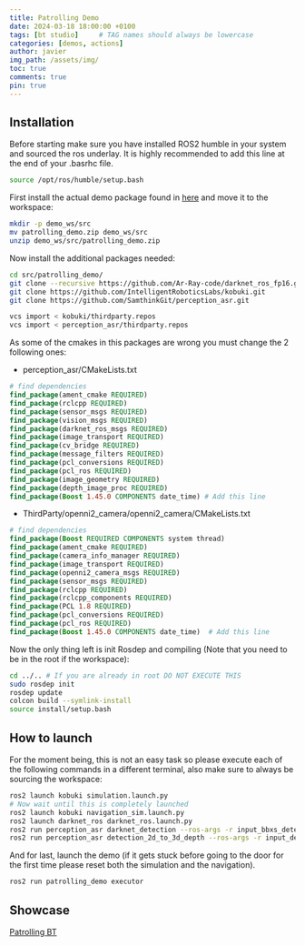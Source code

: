 ```yaml
---
title: Patrolling Demo
date: 2024-03-18 18:00:00 +0100
tags: [bt studio]     # TAG names should always be lowercase
categories: [demos, actions]
author: javier
img_path: /assets/img/
toc: true
comments: true
pin: true
---
```


## Installation

Before starting make sure you have installed ROS2 humble in your system and sourced the ros underlay. It is highly recommended to add this line at the end of your .basrhc file.

```bash
source /opt/ros/humble/setup.bash
```

First install the actual demo package found in [here](https://github.com/RoboticsLabURJC/2024-tfg-javier-izquierdo/demo/patrolling_demo.zip) and move it to the workspace:

```bash
mkdir -p demo_ws/src
mv patrolling_demo.zip demo_ws/src
unzip demo_ws/src/patrolling_demo.zip
```

Now install the additional packages needed:

```bash
cd src/patrolling_demo/
git clone --recursive https://github.com/Ar-Ray-code/darknet_ros_fp16.git
git clone https://github.com/IntelligentRoboticsLabs/kobuki.git
git clone https://github.com/SamthinkGit/perception_asr.git

vcs import < kobuki/thirdparty.repos
vcs import < perception_asr/thirdparty.repos
```

As some of the cmakes in this packages are wrong you must change the 2 following ones:

- perception_asr/CMakeLists.txt
```cmake
# find dependencies
find_package(ament_cmake REQUIRED)
find_package(rclcpp REQUIRED)
find_package(sensor_msgs REQUIRED)
find_package(vision_msgs REQUIRED)
find_package(darknet_ros_msgs REQUIRED)
find_package(image_transport REQUIRED)
find_package(cv_bridge REQUIRED)
find_package(message_filters REQUIRED)
find_package(pcl_conversions REQUIRED)
find_package(pcl_ros REQUIRED)
find_package(image_geometry REQUIRED)
find_package(depth_image_proc REQUIRED)
find_package(Boost 1.45.0 COMPONENTS date_time) # Add this line
``` 
- ThirdParty/openni2_camera/openni2_camera/CMakeLists.txt
```cmake
# find dependencies
find_package(Boost REQUIRED COMPONENTS system thread)
find_package(ament_cmake REQUIRED)
find_package(camera_info_manager REQUIRED)
find_package(image_transport REQUIRED)
find_package(openni2_camera_msgs REQUIRED)
find_package(sensor_msgs REQUIRED)
find_package(rclcpp REQUIRED)
find_package(rclcpp_components REQUIRED)
find_package(PCL 1.8 REQUIRED)
find_package(pcl_conversions REQUIRED)
find_package(pcl_ros REQUIRED)
find_package(Boost 1.45.0 COMPONENTS date_time)  # Add this line
``` 

Now the only thing left is init Rosdep and compiling (Note that you need to be in the root if the workspace):
```bash
cd ../.. # If you are already in root DO NOT EXECUTE THIS
sudo rosdep init
rosdep update
colcon build --symlink-install
source install/setup.bash
```

## How to launch

For the moment being, this is not an easy task so please execute each of the following commands in a different terminal, also make sure to always be sourcing the workspace:

```bash
ros2 launch kobuki simulation.launch.py
# Now wait until this is completely launched
ros2 launch kobuki navigation_sim.launch.py
ros2 launch darknet_ros darknet_ros.launch.py
ros2 run perception_asr darknet_detection --ros-args -r input_bbxs_detection:=/darknet_ros/bounding_boxes -r output_detection_2d:=/detection_2d_array
ros2 run perception_asr detection_2d_to_3d_depth --ros-args -r input_depth:=/camera/depth/image_raw -r camera_info:=/camera/depth/camera_info -r input_detection_2d:=/detection_2d_array
```

And for last, launch the demo (if it gets stuck before going to the door for the first time please reset both the simulation and the navigation).
```bash
ros2 run patrolling_demo executor
```


## Showcase

[Patrolling BT](https://github.com/RoboticsLabURJC/2024-tfg-javier-izquierdo/tree/main/docs/assets/img/recepcionist_demo/demo_video.png)
